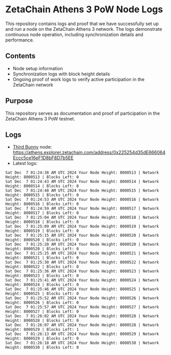 # ZetaChain Athens 3 PoW Node Logs
This repository contains logs and proof that we have successfully set up and run a node on the ZetaChain Athens 3 network. The logs demonstrate continuous node operation, including synchronization details and performance.

## Contents
- Node setup information
- Synchronization logs with block height details
- Ongoing proof of work logs to verify active participation in the ZetaChain network

## Purpose
This repository serves as documentation and proof of participation in the ZetaChain Athens 3 PoW testnet.

## Logs

- [Third Bunny](https://thirdbunny.xyz/) node: https://athens.explorer.zetachain.com/address/0x225254d35dE666064Eccc5ce16eF1D8bF8D7b5EE
- Latest logs:
```
Sat Dec  7 01:24:38 AM UTC 2024 Your Node Height: 8000513 | Network Height: 8000513 | Blocks Left: 0
Sat Dec  7 01:24:43 AM UTC 2024 Your Node Height: 8000514 | Network Height: 8000514 | Blocks Left: 0
Sat Dec  7 01:24:48 AM UTC 2024 Your Node Height: 8000515 | Network Height: 8000515 | Blocks Left: 0
Sat Dec  7 01:24:53 AM UTC 2024 Your Node Height: 8000516 | Network Height: 8000516 | Blocks Left: 0
Sat Dec  7 01:24:59 AM UTC 2024 Your Node Height: 8000517 | Network Height: 8000517 | Blocks Left: 0
Sat Dec  7 01:25:04 AM UTC 2024 Your Node Height: 8000518 | Network Height: 8000518 | Blocks Left: 0
Sat Dec  7 01:25:09 AM UTC 2024 Your Node Height: 8000519 | Network Height: 8000519 | Blocks Left: 0
Sat Dec  7 01:25:15 AM UTC 2024 Your Node Height: 8000520 | Network Height: 8000520 | Blocks Left: 0
Sat Dec  7 01:25:20 AM UTC 2024 Your Node Height: 8000520 | Network Height: 8000520 | Blocks Left: 0
Sat Dec  7 01:25:25 AM UTC 2024 Your Node Height: 8000521 | Network Height: 8000521 | Blocks Left: 0
Sat Dec  7 01:25:30 AM UTC 2024 Your Node Height: 8000522 | Network Height: 8000522 | Blocks Left: 0
Sat Dec  7 01:25:36 AM UTC 2024 Your Node Height: 8000523 | Network Height: 8000523 | Blocks Left: 0
Sat Dec  7 01:25:41 AM UTC 2024 Your Node Height: 8000524 | Network Height: 8000524 | Blocks Left: 0
Sat Dec  7 01:25:46 AM UTC 2024 Your Node Height: 8000525 | Network Height: 8000525 | Blocks Left: 0
Sat Dec  7 01:25:52 AM UTC 2024 Your Node Height: 8000526 | Network Height: 8000526 | Blocks Left: 0
Sat Dec  7 01:25:57 AM UTC 2024 Your Node Height: 8000527 | Network Height: 8000527 | Blocks Left: 0
Sat Dec  7 01:26:02 AM UTC 2024 Your Node Height: 8000528 | Network Height: 8000528 | Blocks Left: 0
Sat Dec  7 01:26:07 AM UTC 2024 Your Node Height: 8000528 | Network Height: 8000529 | Blocks Left: 1
Sat Dec  7 01:26:13 AM UTC 2024 Your Node Height: 8000529 | Network Height: 8000529 | Blocks Left: 0
Sat Dec  7 01:26:18 AM UTC 2024 Your Node Height: 8000530 | Network Height: 8000530 | Blocks Left: 0
```
